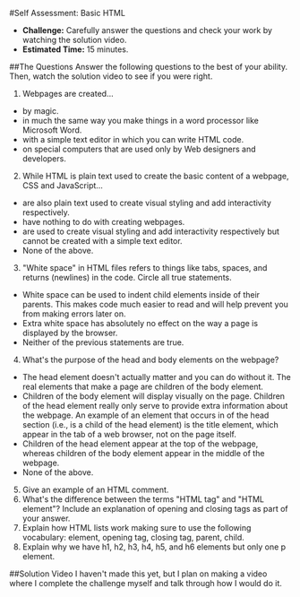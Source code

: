 #Self Assessment: Basic HTML

* **Challenge:** Carefully answer the questions and check your work by watching the solution video.
* **Estimated Time:** 15 minutes.

##The Questions
Answer the following questions to the best of your ability. Then, watch the solution video to see if you were right.

1. Webpages are created...
  * by magic.
  * in much the same way you make things in a word processor like Microsoft Word.
  * with a simple text editor in which you can write HTML code.
  * on special computers that are used only by Web designers and developers.
2. While HTML is plain text used to create the basic content of a webpage, CSS and JavaScript...
  * are also plain text used to create visual styling and add interactivity respectively.
  * have nothing to do with creating webpages.
  * are used to create visual styling and add interactivity respectively but cannot be created with a simple text editor.
  * None of the above.
3. "White space" in HTML files refers to things like tabs, spaces, and returns (newlines) in the code. Circle all true statements.
  * White space can be used to indent child elements inside of their parents. This makes code much easier to read and will help prevent you from making errors later on.
  * Extra white space has absolutely no effect on the way a page is displayed by the browser.
  * Neither of the previous statements are true.
4. What's the purpose of the head and body elements on the webpage?
  * The head element doesn't actually matter and you can do without it. The real elements that make a page are children of the body element.
  * Children of the body element will display visually on the page. Children of the head element really only serve to provide extra information about the webpage. An example of an element that occurs in of the head section (i.e., is a child of the head element) is the title element, which appear in the tab of a web browser, not on the page itself.
  * Children of the head element appear at the top of the webpage, whereas children of the body element appear in the middle of the webpage.
  * None of the above.
5. Give an example of an HTML comment.
6. What's the difference between the terms "HTML tag" and "HTML element"? Include an explanation of opening and closing tags as part of your answer.
7. Explain how HTML lists work making sure to use the following vocabulary: element, opening tag, closing tag, parent, child.
8. Explain why we have h1, h2, h3, h4, h5, and h6 elements but only one p element.

##Solution Video
I haven't made this yet, but I plan on making a video where I complete the challenge myself and talk through how I would do it.

